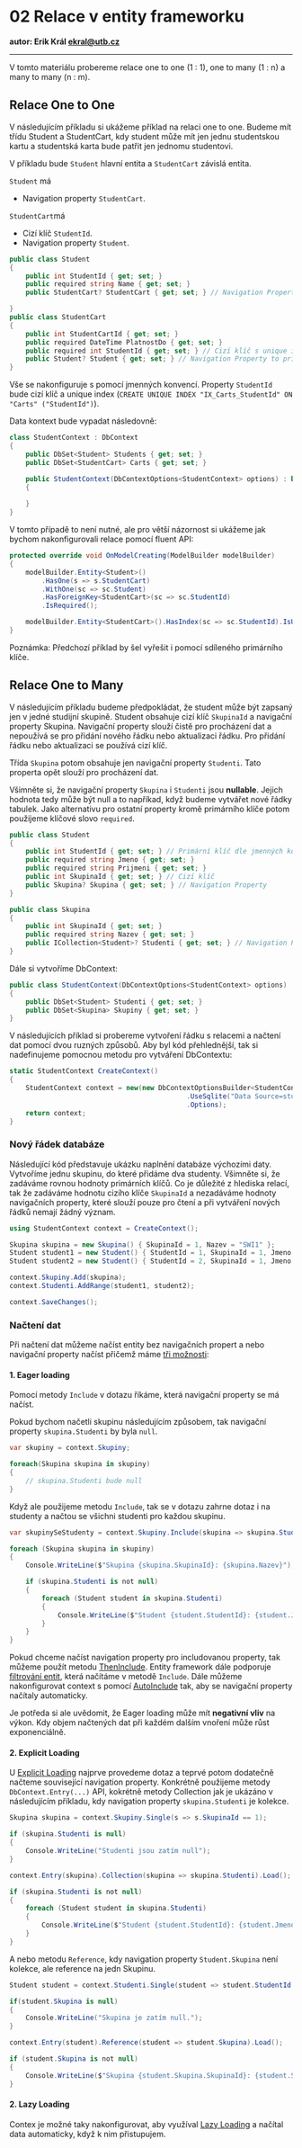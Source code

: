 # 02 Relace v entity frameworku

**autor: Erik Král ekral@utb.cz**

---

V tomto materiálu probereme relace one to one (1 : 1), one to many (1 : n) a many to many (n : m).

## Relace One to One

V následujícím příkladu si ukážeme příklad na relaci one to one. Budeme mít třídu Student a StudentCart, kdy student může mít jen jednu studentskou kartu a studentská karta bude patřit jen jednomu studentovi.

V příkladu bude `Student` hlavní entita a `StudentCart` závislá entita.

`Student` má
- Navigation property `StudentCart`.

`StudentCart`má
- Cizí klíč `StudentId`.
- Navigation property `Student`.

```csharp
public class Student
{
    public int StudentId { get; set; }
    public required string Name { get; set; } 
    public StudentCart? StudentCart { get; set; } // Navigation Property to dependent

}
public class StudentCart
{
    public int StudentCartId { get; set; }
    public required DateTime PlatnostDo { get; set; }
    public required int StudentId { get; set; } // Cizí klíč s unique indexem
    public Student? Student { get; set; } // Navigation Property to principal entity
}
```

Vše se nakonfiguruje s pomocí jmenných konvencí. Property `StudentId` bude cizí klíč a unique index (`CREATE UNIQUE INDEX "IX_Carts_StudentId" ON "Carts" ("StudentId")`). 

Data kontext bude vypadat následovně:

```csharp
class StudentContext : DbContext
{
    public DbSet<Student> Students { get; set; }
    public DbSet<StudentCart> Carts { get; set; }

    public StudentContext(DbContextOptions<StudentContext> options) : base(options)
    {
        
    }
}
```

V tomto případě to není nutné, ale pro větší názornost si ukážeme jak bychom nakonfigurovali relace pomocí fluent API:

```csharp
protected override void OnModelCreating(ModelBuilder modelBuilder)
{
    modelBuilder.Entity<Student>()
        .HasOne(s => s.StudentCart)
        .WithOne(sc => sc.Student)
        .HasForeignKey<StudentCart>(sc => sc.StudentId)
        .IsRequired();

    modelBuilder.Entity<StudentCart>().HasIndex(sc => sc.StudentId).IsUnique();
}
```

Poznámka: Předchozí příklad by šel vyřešit i pomocí sdíleného primárního klíče.

## Relace One to Many

V následujícím příkladu budeme předpokládat, že student může být zapsaný jen v jedné studijní skupině. Student obsahuje cizí klíč `SkupinaId` a navigační property Skupina. Navigační property slouží čistě pro procházení dat a nepoužívá se pro přidání nového řádku nebo aktualizaci řádku. Pro přidání řádku nebo aktualizaci se používá cizí klíč.

Třída `Skupina` potom obsahuje jen navigační property `Studenti`. Tato properta opět slouží pro procházení dat.

Všimněte si, že navigační property `Skupina` i `Studenti` jsou **nullable**. Jejich hodnota tedy může být null a to napříkad, když budeme vytvářet nové řádky tabulek. Jako alternativu pro ostatní property kromě primárního klíče potom použijeme klíčové slovo `required`.


```csharp
public class Student
{
    public int StudentId { get; set; } // Primární klíč dle jmenných konvencí
    public required string Jmeno { get; set; }
    public required string Prijmeni { get; set; }
    public int SkupinaId { get; set; } // Cizí klíč
    public Skupina? Skupina { get; set; } // Navigation Property
}

public class Skupina
{
    public int SkupinaId { get; set; }
    public required string Nazev { get; set; } 
    public ICollection<Student>? Studenti { get; set; } // Navigation Property
}
```

Dále si vytvoříme DbContext:

```csharp
public class StudentContext(DbContextOptions<StudentContext> options) : DbContext(options)
{
    public DbSet<Student> Studenti { get; set; }
    public DbSet<Skupina> Skupiny { get; set; }
}
```

V následujících příklad si probereme vytvoření řádku s relacemi a načtení dat pomocí dvou ruzných způsobů. Aby byl kód přehlednější, tak si nadefinujeme pomocnou metodu pro vytváření DbContextu:

```csharp
static StudentContext CreateContext()
{
    StudentContext context = new(new DbContextOptionsBuilder<StudentContext>()
                                            .UseSqlite("Data Source=studenti.db")
                                            .Options);
    return context;
}
```

### Nový řádek databáze

Následující kód představuje ukázku naplnění databáze výchozími daty. Vytvoříme jednu skupinu, do které přidáme dva studenty. Všimněte si, že zadáváme rovnou hodnoty primárních klíčů. Co je důležité z hlediska relací, tak že zadáváme hodnotu cizího klíče `SkupinaId` a nezadáváme hodnoty navigačních property, které slouží pouze pro čtení a při vytváření nových řádků nemají žádný význam.


```csharp
using StudentContext context = CreateContext();

Skupina skupina = new Skupina() { SkupinaId = 1, Nazev = "SWI1" };
Student student1 = new Student() { StudentId = 1, SkupinaId = 1, Jmeno = "Jiri", Prijmeni = "Pokorny" };
Student student2 = new Student() { StudentId = 2, SkupinaId = 1, Jmeno = "Alena", Prijmeni = "Dulikova" };

context.Skupiny.Add(skupina);
context.Studenti.AddRange(student1, student2);

context.SaveChanges();
```

### Načtení dat

Při načtení dat můžeme načíst entity bez navigačních propert a nebo navigační property načíst přičemž máme [tři možnosti](https://learn.microsoft.com/en-us/ef/core/querying/related-data/):

#### 1. Eager loading

Pomocí metody `Include` v dotazu říkáme, která navigační property se má načíst.

Pokud bychom načetli skupinu následujícím způsobem, tak navigační property `skupina.Studenti` by byla `null`.

```csharp
var skupiny = context.Skupiny;

foreach(Skupina skupina in skupiny)
{
    // skupina.Studenti bude null
}
```

Když ale použijeme metodu `Include`, tak se v dotazu zahrne dotaz i na studenty a načtou se všichni studenti pro každou skupinu.

```csharp
var skupinySeStudenty = context.Skupiny.Include(skupina => skupina.Studenti);

foreach (Skupina skupina in skupiny)
{
    Console.WriteLine($"Skupina {skupina.SkupinaId}: {skupina.Nazev}");

    if (skupina.Studenti is not null)
    {
        foreach (Student student in skupina.Studenti)
        {
            Console.WriteLine($"Student {student.StudentId}: {student.Jmeno} {student.Prijmeni}");
        }
    }
}
```

Pokud chceme načíst navigation property pro includovanou property, tak můžeme použít metodu [ThenInclude](https://learn.microsoft.com/en-us/ef/core/querying/related-data/eager#including-multiple-levels). Entity framework dále podporuje [filtrování entit](https://learn.microsoft.com/en-us/ef/core/querying/related-data/eager#filtered-include), která načítáme v metodě `Include`. Dále můžeme nakonfigurovat context s pomocí [AutoInclude](https://learn.microsoft.com/en-us/ef/core/querying/related-data/eager#model-configuration-for-auto-including-navigations) tak, aby se navigační property načítaly automaticky.

Je potředa si ale uvědomit, že Eager loading může mít **negativní vliv** na výkon. Kdy objem načtených dat při každém dalším vnoření může růst exponenciálně. 

#### 2. Explicit Loading

U [Explicit Loading](https://learn.microsoft.com/en-us/ef/core/querying/related-data/explicit#explicit-loading) najprve provedeme dotaz a teprvé potom dodatečně načteme související navigation property. Konkrétně použijeme metody `DbContext.Entry(...)` API, kokrétně metody Collection jak je ukázáno v následujícím příkladu, kdy navigation property `skupina.Studenti` je kolekce.

```csharp
Skupina skupina = context.Skupiny.Single(s => s.SkupinaId == 1);

if (skupina.Studenti is null)
{
    Console.WriteLine("Studenti jsou zatím null");
}

context.Entry(skupina).Collection(skupina => skupina.Studenti).Load();

if (skupina.Studenti is not null)
{
    foreach (Student student in skupina.Studenti)
    {
        Console.WriteLine($"Student {student.StudentId}: {student.Jmeno} {student.Prijmeni}");
    }
}
```

A nebo metodu `Reference`, kdy navigation property `Student.Skupina` není kolekce, ale reference na jedn Skupinu.

```csharp
Student student = context.Studenti.Single(student => student.StudentId == 1);

if(student.Skupina is null)
{
    Console.WriteLine("Skupina je zatím null.");
}

context.Entry(student).Reference(student => student.Skupina).Load();

if (student.Skupina is not null)
{
    Console.WriteLine($"Skupina {student.Skupina.SkupinaId}: {student.Skupina.Nazev}");
}
```

#### 2. Lazy Loading

Contex je možné taky nakonfigurovat, aby využíval [Lazy Loading](https://learn.microsoft.com/en-us/ef/core/querying/related-data/lazy) a načítal data automaticky, když k nim přistupujem. 